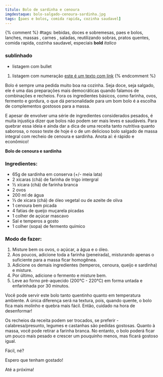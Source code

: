 ```yaml
---
titulo: Bolo de sardinha e cenoura
imgdestaque: bolo-salgado-cenoura-sardinha.jpg
tags: [paes e bolos, comida rapida, cozinha saudavel]
---
```

{% comment %}
#tags: bebidas, doces e sobremesas, paes e bolos, lanches, massas , carnes , saladas, reutilizando sobras, pratos quentes, comida rapida, cozinha saudavel, especiais
**bold**
*italico*
### sublinhado
* listagem com bullet
1. listagem com numeração
[este é um texto com link](https://www.enderecodolink.com)
{% endcomment %}

Bolo é sempre uma pedida muito boa na cozinha. Seja doce, seja salgado, ele é uma das preparações mais democráticas quando falamos de combinações e recheios. Fora os ingredientes básicos, como farinha, ovos, fermento e gordura, o que dá personalidade para um bom bolo é a escolha de complementos gostosos para a massa.

E apesar de envolver uma série de ingredientes considerados pesados, é muita injustiça dizer que bolos não podem ser mais leves e saudáveis. Para quebrar essa ideia e ainda dar a dica de uma receita tanto nutritiva quanto saborosa, o nosso teste de hoje é o de um delicioso bolo salgado de massa integral com recheio de cenoura e sardinha. Anota aí: é rápido e econômico!

**Bolo de cenoura e sardinha**

### Ingredientes: 

* 65g de sardinha em conserva (+/- meia lata)
* 2 xícaras (chá) de farinha de trigo intergral
* ½ xícara (chá) de farinha branca
* 2 ovos
* 200 ml de água
* ⅓ de xicara (chá) de óleo vegetal ou de azeite de oliva
* 1 cenoura bem picada
* 4 fatias de queijo muçarela picadas
* 1 colher de açúcar mascavo
* Sal e temperos a gosto
* 1 colher (sopa) de fermento químico

### Modo de fazer: 

1. Misture bem os ovos, o açúcar, a água e o óleo.
2. Aos poucos, adicione toda a farinha (peneirada), misturando apenas o suficiente para a massa ficar homogênea.
3. Adicione os demais ingredientes (temperos, cenoura, queijo e sardinha) e misture.
4. Por último, adicione o fermento e misture bem.
5. Leve ao forno pré-aquecido (200°C - 220°C) em forma untada e enfarinhada por 30 minutos.

Você pode servir este bolo tanto quentinho quanto em temperatura ambiente. A única diferença será na textura, pois, quando quente, o bolo fica mais molinho e quebra mais fácil. Então, cuidado na hora de desenformar!

Os recheios da receita podem ser trocados, se preferir - calabresa/presunto, legumes e castanhas são pedidas gostosas. Quanto à massa, você pode retirar a farinha branca. No entanto, o bolo poderá ficar um pouco mais pesado e crescer um pouquinho menos, mas ficará gostoso igual. 

Fácil, né?

Espero que tenham gostado!

Até a próxima!